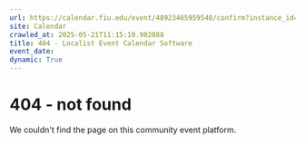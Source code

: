 ```yaml
---
url: https://calendar.fiu.edu/event/48923465959548/confirm?instance_id=49163461436205&return=https%3A%2F%2Fcalendar.fiu.edu%2Fcalendar%3Fevent_types%255B%255D%3D121720
site: Calendar
crawled_at: 2025-05-21T11:15:10.902088
title: 404 - Localist Event Calendar Software
event_date: 
dynamic: True
---
```


# 404 - not found
We couldn't find the page on this community event platform.
